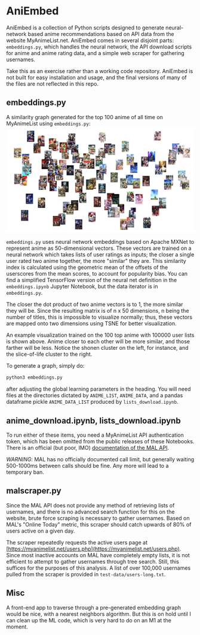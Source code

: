 # AniEmbed

AniEmbed is a collection of Python scripts designed to generate neural-network based anime recommendations based on API data from the website MyAnimeList.net. AniEmbed comes in several disjoint parts: `embeddings.py`, which handles the neural network, the API download scripts for anime and anime rating data, and a simple web scraper for gathering usernames.

Take this as an exercise rather than a working code repository. AniEmbed is not built for easy installation and usage, and the final versions of many of the files are not reflected in this repo.

## embeddings.py

A similarity graph generated for the top 100 anime of all time on MyAnimeList using `embeddings.py`:
![Top 100](https://github.com/hodori0719/aniembed/blob/7d97a6972ff13faa8cead9eaf174cea559a4f0fb/anime_clustering_tsne_100.png)

`embeddings.py` uses neural network embeddings based on Apache MXNet to represent anime as 50-dimensional vectors. These vectors are trained on a neural network which takes lists of user ratings as inputs; the closer a single user rated two anime together, the more "similar" they are. This similarity index is calculated using the geometric mean of the offsets of the userscores from the mean scores, to account for popularity bias. You can find a simplified TensorFlow version of the neural net definition in the `embeddings.ipynb` Jupyter Notebook, but the data iterator is in `embeddings.py`.

The closer the dot product of two anime vectors is to 1, the more similar they will be. Since the resulting matrix is of n x 50 dimensions, n being the number of titles, this is impossible to visualize normally; thus, these vectors are mapped onto two dimensions using TSNE for better visualization.

An example visualization trained on the 100 top anime with 100000 user lists is shown above. Anime closer to each other will be more similar, and those farther will be less. Notice the shonen cluster on the left, for instance, and the slice-of-life cluster to the right.

To generate a graph, simply do:
```bash
python3 embeddings.py
```
after adjusting the global learning parameters in the heading. You will need files at the directories dictated by `ANIME_LIST`, `ANIME_DATA`, and a pandas dataframe pickle `ANIME_DATA_LIST` produced by `lists_download.ipynb`.

## anime_download.ipynb, lists_download.ipynb

To run either of these items, you need a MyAnimeList API authentication token, which has been omitted from the public releases of these Notebooks. There is an official (but poor, IMO) [documentation of the MAL API](https://myanimelist.net/apiconfig/references/api/v2). 

*WARNING*: MAL has no officially documented call limit, but generally waiting 500-1000ms between calls should be fine. Any more will lead to a temporary ban.

## malscraper.py

Since the MAL API does not provide any method of retrieving lists of usernames, and there is no advanced search function for this on the website, brute force scraping is necessary to gather usernames. Based on MAL's "Online Today" metric, this scraper should catch upwards of 80% of users active on a given day. 

The scraper repeatedly requests the active users page at [https://myanimelist.net/users.php](https://myanimelist.net/users.php). Since most inactive accounts on MAL have completely empty lists, it is not efficient to attempt to gather usernames through tree search. Still, this suffices for the purposes of this analysis. A list of over 100,000 usernames pulled from the scraper is provided in `test-data/users-long.txt`.

## Misc

A front-end app to traverse through a pre-generated embedding graph would be nice, with a nearest neighbors algorithm. But this is on hold until I can clean up the ML code, which is very hard to do on an M1 at the moment.
